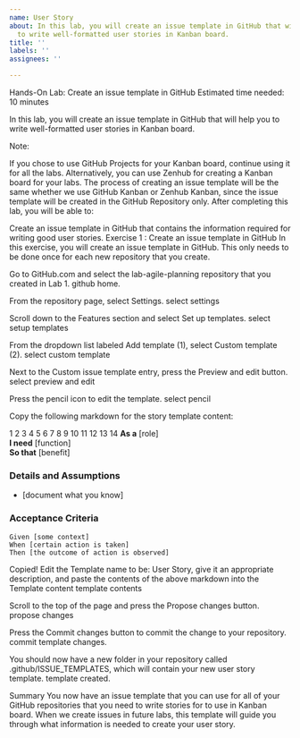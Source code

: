```yaml
---
name: User Story
about: In this lab, you will create an issue template in GitHub that will help you
  to write well-formatted user stories in Kanban board.
title: ''
labels: ''
assignees: ''

---
```


Hands-On Lab: Create an issue template in GitHub
Estimated time needed: 10 minutes

In this lab, you will create an issue template in GitHub that will help you to write well-formatted user stories in Kanban board.

Note:

If you chose to use GitHub Projects for your Kanban board, continue using it for all the labs. Alternatively, you can use Zenhub for creating a Kanban board for your labs.
The process of creating an issue template will be the same whether we use GitHub Kanban or Zenhub Kanban, since the issue template will be created in the GitHub Repository only.
After completing this lab, you will be able to:

Create an issue template in GitHub that contains the information required for writing good user stories.
Exercise 1 : Create an issue template in GitHub
In this exercise, you will create an issue template in GitHub. This only needs to be done once for each new repository that you create.

Go to GitHub.com and select the lab-agile-planning repository that you created in Lab 1.
github home.

From the repository page, select Settings.
select settings

Scroll down to the Features section and select Set up templates.
select setup templates

From the dropdown list labeled Add template (1), select Custom template (2).
select custom template

Next to the Custom issue template entry, press the Preview and edit button.
select preview and edit

Press the pencil icon to edit the template.
select pencil

Copy the following markdown for the story template content:

1
2
3
4
5
6
7
8
9
10
11
12
13
14
 **As a** [role]  
 **I need** [function]  
 **So that** [benefit]  
   
 ### Details and Assumptions
 * [document what you know]
   
 ### Acceptance Criteria  
   
 ```gherkin
 Given [some context]
 When [certain action is taken]
 Then [the outcome of action is observed]
 ```
Copied!
Edit the Template name to be: User Story, give it an appropriate description, and paste the contents of the above markdown into the Template content
template contents

Scroll to the top of the page and press the Propose changes button.
propose changes

Press the Commit changes button to commit the change to your repository.
commit template changes.

You should now have a new folder in your repository called .github/ISSUE_TEMPLATES, which will contain your new user story template.
template created.

Summary
You now have an issue template that you can use for all of your GitHub repositories that you need to write stories for to use in Kanban board. When we create issues in future labs, this template will guide you through what information is needed to create your user story.
